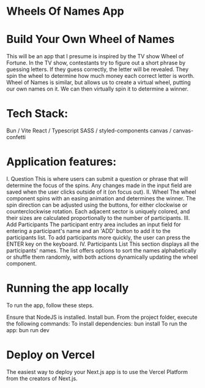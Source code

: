 # Wheels Of Names App

# Build Your Own Wheel of Names
This will be an app that I presume is inspired by the TV show Wheel of Fortune. In the TV show, contestants try to figure out a short phrase by guessing letters. If they guess correctly, the letter will be revealed. They spin the wheel to determine how much money each correct letter is worth. Wheel of Names is similar, but allows us to create a virtual wheel, putting our own names on it. We can then virtually spin it to determine a winner.

# Tech Stack:
Bun / Vite
React / Typescript
SASS / styled-components
canvas / canvas-confetti

# Application features:
I. Question
This is where users can submit a question or phrase that will determine the focus of the spins.
Any changes made in the input field are saved when the user clicks outside of it (on focus out).
II. Wheel
The wheel component spins with an easing animation and determines the winner.
The spin direction can be adjusted using the buttons, for either clockwise or counterclockwise rotation.
Each adjacent sector is uniquely colored, and their sizes are calculated proportionally to the number of participants.
III. Add Participants
The participant entry area includes an input field for entering a participant's name and an 'ADD' button to add it to the participants list.
To add participants more quickly, the user can press the ENTER key on the keyboard.
IV. Participants List
This section displays all the participants' names.
The list offers options to sort the names alphabetically or shuffle them randomly, with both actions dynamically updating the wheel component.

# Running the app locally
To run the app, follow these steps.

Ensure that NodeJS is installed.
Install bun.
From the project folder, execute the following commands:
  To install dependencies:
     bun install
  To run the app:
     bun run dev
     
# Deploy on Vercel
The easiest way to deploy your Next.js app is to use the Vercel Platform from the creators of Next.js.

